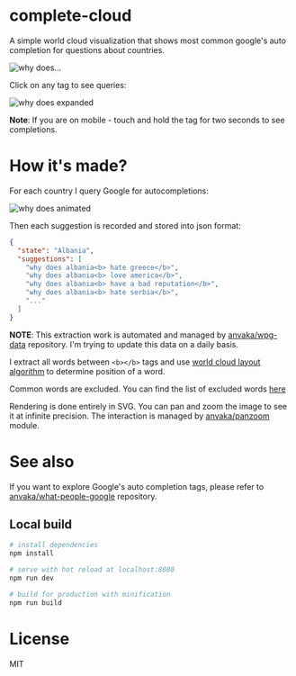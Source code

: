 # complete-cloud

A simple world cloud visualization that shows most common google's auto completion
for questions about countries.

![why does...](https://raw.githubusercontent.com/anvaka/complete-cloud/master/media/screenshot_why_does.png)

Click on any tag to see queries:

![why does expanded](https://raw.githubusercontent.com/anvaka/complete-cloud/master/media/screenshot_why_does_love_details.png)

**Note**: If you are on mobile - touch and hold the tag for two seconds to see completions.

# How it's made?

For each country I query Google for autocompletions:

![why does animated](https://raw.githubusercontent.com/anvaka/complete-cloud/master/media/why_does.gif)

Then each suggestion is recorded and stored into json format:

```json
{
  "state": "Albania",
  "suggestions": [
    "why does albania<b> hate greece</b>",
    "why does albania<b> love america</b>",
    "why does albania<b> have a bad reputation</b>",
    "why does albania<b> hate serbia</b>",
    "..."
  ]
}
```

**NOTE**: This extraction work is automated and managed by [anvaka/wpg-data](https://github.com/anvaka/wpg-data)
repository. I'm trying to update this data on a daily basis.

I extract all words between `<b></b>` tags and use [world cloud layout algorithm](https://github.com/anvaka/complete-cloud/blob/master/src/lib/wordLayout/index.js)
to determine position of a word.

Common words are excluded. You can find the list of excluded words [here](https://github.com/anvaka/complete-cloud/blob/04a296b9bfccfe5eb756c41ab2bff09af8a17bdd/src/model/appModel.js#L3-L8)

Rendering is done entirely in SVG. You can pan and zoom the image to see it at
infinite precision. The interaction is managed by [anvaka/panzoom](https://github.com/anvaka/panzoom)
module.

# See also

If you want to explore Google's auto completion tags, please refer to [anvaka/what-people-google](https://github.com/anvaka/what-people-google)
repository.

## Local build

``` bash
# install dependencies
npm install

# serve with hot reload at localhost:8080
npm run dev

# build for production with minification
npm run build
```

# License

MIT
